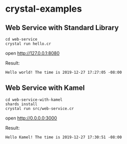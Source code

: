 # crystal-examples

## Web Service with Standard Library
```
cd web-service
crystal run hello.cr
```

open http://127.0.0.1:8080

Result:
```
Hello world! The time is 2019-12-27 17:27:05 -08:00
```

## Web Service with Kamel

```
cd web-service-with-kamel
shards install
crystal run src/web-service.cr
```

open http://0.0.0.0:3000

Result:
```
Hello Kamel! The time is 2019-12-27 17:30:51 -08:00
```
